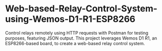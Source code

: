 # Web-based-Relay-Control-System-using-Wemos-D1-R1-ESP8266
Control relays remotely using HTTP requests with Postman for testing purposes, featuring JSON output. This project leverages Wemos D1 R1, an ESP8266-based board, to create a web-based relay control system.
